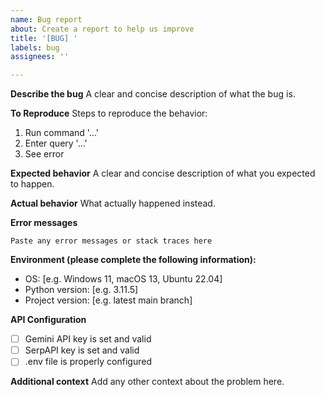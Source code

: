 ```yaml
---
name: Bug report
about: Create a report to help us improve
title: '[BUG] '
labels: bug
assignees: ''

---
```


**Describe the bug**
A clear and concise description of what the bug is.

**To Reproduce**
Steps to reproduce the behavior:
1. Run command '...'
2. Enter query '...'
3. See error

**Expected behavior**
A clear and concise description of what you expected to happen.

**Actual behavior**
What actually happened instead.

**Error messages**
```
Paste any error messages or stack traces here
```

**Environment (please complete the following information):**
 - OS: [e.g. Windows 11, macOS 13, Ubuntu 22.04]
 - Python version: [e.g. 3.11.5]
 - Project version: [e.g. latest main branch]

**API Configuration**
- [ ] Gemini API key is set and valid
- [ ] SerpAPI key is set and valid
- [ ] .env file is properly configured

**Additional context**
Add any other context about the problem here.